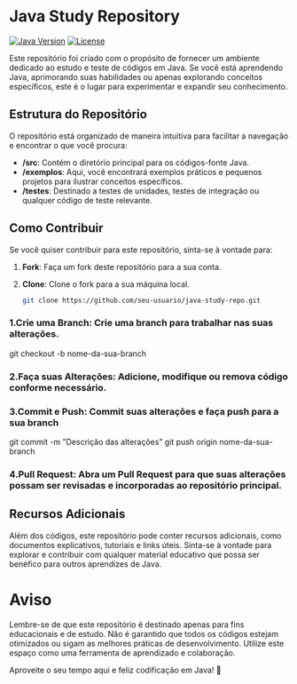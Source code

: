# Java Study Repository

[![Java Version](https://img.shields.io/badge/Java-11%2B-blue.svg)](https://www.oracle.com/java/technologies/javase-downloads.html)
[![License](https://img.shields.io/badge/License-MIT-green.svg)](https://opensource.org/licenses/MIT)

Este repositório foi criado com o propósito de fornecer um ambiente dedicado ao estudo e teste de códigos em Java. Se você está aprendendo Java, aprimorando suas habilidades ou apenas explorando conceitos específicos, este é o lugar para experimentar e expandir seu conhecimento.

## Estrutura do Repositório

O repositório está organizado de maneira intuitiva para facilitar a navegação e encontrar o que você procura:

- **/src**: Contém o diretório principal para os códigos-fonte Java.
- **/exemplos**: Aqui, você encontrará exemplos práticos e pequenos projetos para ilustrar conceitos específicos.
- **/testes**: Destinado a testes de unidades, testes de integração ou qualquer código de teste relevante.

## Como Contribuir

Se você quiser contribuir para este repositório, sinta-se à vontade para:

1. **Fork**: Faça um fork deste repositório para a sua conta.
2. **Clone**: Clone o fork para a sua máquina local.

   ```bash
   git clone https://github.com/seu-usuario/java-study-repo.git

  ### 1.Crie uma Branch: Crie uma branch para trabalhar nas suas alterações.

  git checkout -b nome-da-sua-branch
  
### 2.Faça suas Alterações: Adicione, modifique ou remova código conforme necessário.
### 3.Commit e Push: Commit suas alterações e faça push para a sua branch

git commit -m "Descrição das alterações"
git push origin nome-da-sua-branch

### 4.Pull Request: Abra um Pull Request para que suas alterações possam ser revisadas e incorporadas ao repositório principal.

## Recursos Adicionais
Além dos códigos, este repositório pode conter recursos adicionais, como documentos explicativos, tutoriais e links úteis. Sinta-se à vontade para explorar e contribuir com qualquer material educativo que possa ser benéfico para outros aprendizes de Java.

# Aviso
Lembre-se de que este repositório é destinado apenas para fins educacionais e de estudo. Não é garantido que todos os códigos estejam otimizados ou sigam as melhores práticas de desenvolvimento. Utilize este espaço como uma ferramenta de aprendizado e colaboração.

Aproveite o seu tempo aqui e feliz codificação em Java! 🚀
